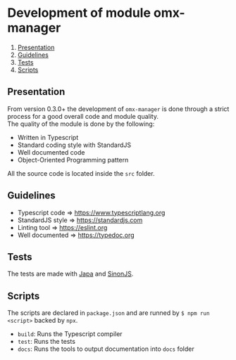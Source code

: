 # Development of module omx-manager
  1. [Presentation](#presentation)
  2. [Guidelines](#guidelines)
  3. [Tests](#tests)
  4. [Scripts](#scripts)

<a name="presentation"></a>
## Presentation
From version 0.3.0+ the development of `omx-manager` is done through a strict process for a good
overall code and module quality. <br />
The quality of the module is done by the following:

  * Written in Typescript
  * Standard coding style with StandardJS
  * Well documented code
  * Object-Oriented Programming pattern

All the source code is located inside the `src` folder.

<a name="guidelines"></a>
## Guidelines
  * Typescript code => https://www.typescriptlang.org
  * StandardJS style => https://standardjs.com
  * Linting tool => https://eslint.org
  * Well documented => https://typedoc.org

<a name="tests"></a>
## Tests
The tests are made with [Japa](https://github.com/thetutlage/japa) and [SinonJS](https://sinonjs.org).

<a name="scripts"></a>
## Scripts
The scripts are declared in `package.json` and are runned by `$ npm run <script>` backed by `npx`.

  * `build`: Runs the Typescript compiler
    <!-- * requires `$ npm i -g typescript` -->
  * `test`: Runs the tests
  * `docs`: Runs the tools to output documentation into `docs` folder
    <!-- * requires `$ npm i -g typedoc` -->
